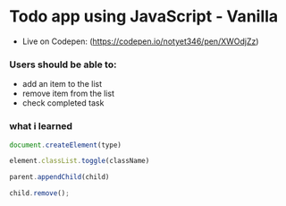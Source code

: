# Todo app using JavaScript - Vanilla

- Live on Codepen: (https://codepen.io/notyet346/pen/XWOdjZz)

### Users should be able to:

- add an item to the list 
- remove item from the list
- check completed task

### what i learned

```js
document.createElement(type)

element.classList.toggle(className)

parent.appendChild(child)

child.remove();
```